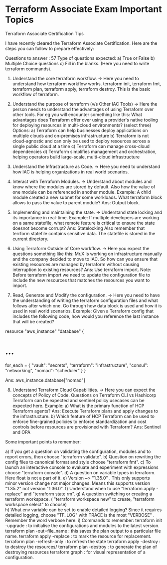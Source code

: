 # Terraform Associate Exam Important Topics
Terraform Associate Certification Tips

I have recently cleared the Terraform Associate Certification. Here are the steps you can follow to prepare effectively:

Questions to answer : 57
Type of questions expected: 
    a) True or False
    b) Multiple Choice questions
    c) Fill in the blanks. (Here you need to write terraform commands). 

1. Understand the core terraform workflow.
-> Here you need to understand how terraform workflow works. terraform init, terraform fmt, terraform plan, terraform apply, terraform destroy. This is the basic workflow of terraform.

2. Understand the purpose of terraform (v/s Other IAC Tools)
-> Here the person needs to understand the advantages of using Terraform over other tools. 
   For eg you will encounter something like this:
   What advantages does Terraform offer over using a provider's native tooling for deploying resources in multi-cloud environments? (select three)
   Options:
     a) Terraform can help businesses deploy applications on multiple clouds and on-premises infrastructure
     b) Terraform is not cloud-agnostic and can only be used to deploy resources across a single public cloud at a time
     c) Terraform can manage cross-cloud dependencies
     d) Terraform simplifies management and orchestration, helping operators build large-scale, multi-cloud infrastructure

3. Understand the Infrastructure as Code.
-> Here you need to understand how IAC is helping organizations in real world scenarios.

4. Interact with Terraform Modules.
-> Understand about modules and know where the modules are stored by default.
   Also how the value of one module can be referenced in another module.
   Example: A child module created a new subnet for some workloads. What terraform block allows to pass the value to parent module?
   Ans: Output block.
   
5. Implementing and maintaining the state.
-> Understand state locking and its importance in real-time.
   Example: If multiple developers are working on a same statefile, what remote feature is critical to ensure the state doesnot become corrupt?
   Ans: Statelocking
   Also remember that terrform statefile contains sensitive data. The statefile is stored in the current directory.

6.  Using Terraform Outside of Core workflow.
-> Here you expect the questions something like this:
   Mr.X is working on infrastructure manually and the company decided to move to IAC. So how can you ensure that existing resources are managed by terraform 
   without causing interruption to existing resources?
   Ans: Use terraform import.
   Note: Before terraform import we need to update the configuration file to include the new resources that matches the resources you want to import. 

7. Read, Generate and Modify the configuration.
-> Here you need to have the understanding of writing the terraform configuration files and what follows after which one. Go through how data block is used and how 
   it is used in real world scenarios.
   Example: Given a Terraform config that includes the following code, how would you reference the last instance that will be created?



resource "aws_instance" "database" {
  # ...
  for_each = {
    "vault": "secrets",
    "terraform": "infrastructure",
    "consul": "networking",
    "nomad": "scheduler"
  }
}

Ans: aws_instance.database["nomad"]

8. Understand Terraform Cloud Capabilities.
-> Here you can expect the concepts of Policy of Code. Questions on Terraform CLI vs Hashicorp Terraform can be expected and sentinel policy usecases can be 
   expected here.
   Example:
       a) What is the primary function of HCP Terraform agents?
       Ans: Execute Terraform plans and apply changes to the infrastructure.
       b) Which feature of HCP Terraform can be used to enforce fine-grained policies to enforce standardization and cost controls before resources are provisioned 
          with Terraform?
       Ans: Sentinel and OPA


Some important points to remember:

a) If you get a question on validating the configuration, modules and to report errors, then choose "terraform validate". 
b) Question on rewriting the config files to canonical format and style choose "terraform fmt".
c) To launch an interactive console to evaluate and experiment with expressions choose "terraform console".
d) A question on variable types in terraform. Here float is not a part of it.
e) Version ~> "1.35.0" . This only supports minor version change not major changes. 
   Means this supports version "1.35.2" not version "1.36.0".
f) Understand when to use "terraform apply -replace" and "terraform state rm".
g) A question switching or creating a terraform workspace. ( "terraform workspace new" to create, "terraform workspace select" to choose)   
h) What env variable can be set to enable detailed logging?
   Since it requires detailed logging, choose "TF_LOG" with TRACE is the most "VERBOSE" . Remember the word verbose here.
i) Commands to remember:
terraform init -upgrade : to initialise the configurations and modules to the latest version.
terraform plan -out=file_name : this saves the plan output to a particular file name.
terraform apply -replace : to mark the resource for replacement.
terraform plan -refresh-only : to refresh the state
terraform apply -destroy : to destroy the resources/
terraform plan -destroy : to generate the plan of destroying resources
terraform graph : for visual representation of a configuration.
